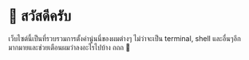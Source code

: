 # 👋 สวัสดีครับ

เว็บไซต์นี้เป็นที่รวบรวมการตั้งค่านู่นนี่ของผมต่างๆ ไม่ว่าจะเป็น terminal, shell และอื่นๆอีกมากมายและช่วยเตือนผมว่าลงอะไรไปบ้าง ถถถ 🤣
